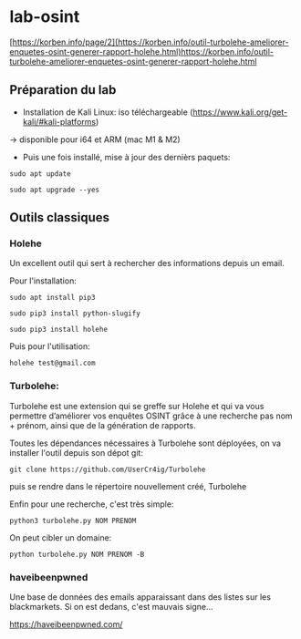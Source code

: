 # lab-osint

[https://korben.info/page/2](https://korben.info/outil-turbolehe-ameliorer-enquetes-osint-generer-rapport-holehe.html)https://korben.info/outil-turbolehe-ameliorer-enquetes-osint-generer-rapport-holehe.html

## Préparation du lab

* Installation de Kali Linux: iso téléchargeable (https://www.kali.org/get-kali/#kali-platforms)

-> disponible pour i64 et ARM (mac M1 & M2)

* Puis une fois installé, mise à jour des dernièrs paquets:

`sudo apt update`

`sudo apt upgrade --yes`

## Outils classiques

### Holehe

Un excellent outil qui sert à rechercher des informations depuis un email. 

Pour l'installation:

`sudo apt install pip3`

`sudo pip3 install python-slugify`

`sudo pip3 install holehe`

Puis pour l'utilisation:

`holehe test@gmail.com`

### Turbolehe:

Turbolehe est une extension qui se greffe sur Holehe et qui va vous permettre d’améliorer vos enquêtes OSINT grâce à une recherche pas nom + prénom, ainsi que de la génération de rapports. 

Toutes les dépendances nécessaires à Turbolehe sont déployées, on va installer l'outil depuis son dépot git:

`git clone https://github.com/UserCr4ig/Turbolehe`

puis se rendre dans le répertoire nouvellement créé, Turbolehe

Enfin pour une recherche, c'est très simple:

`python3 turbolehe.py NOM PRENOM`

On peut cibler un domaine:

`python turbolehe.py NOM PRENOM -B`

### haveibeenpwned

Une base de données des emails apparaissant dans des listes sur les blackmarkets. Si on est dedans, c'est mauvais signe...

https://haveibeenpwned.com/









